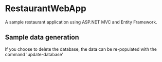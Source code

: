 # RestaurantWebApp

A sample restaurant application using ASP.NET MVC and Entity Framework.

## Sample data generation

If you choose to delete the database, the data can be re-populated with the command 'update-database'
